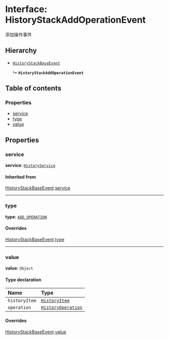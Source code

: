 # Interface: HistoryStackAddOperationEvent

添加操作事件

## Hierarchy

* [`HistoryStackBaseEvent`](/en/auto-docs/free-layout-editor/interfaces/HistoryStackBaseEvent.md)

  ↳ **`HistoryStackAddOperationEvent`**

## Table of contents

### Properties

* [service](/en/auto-docs/free-layout-editor/interfaces/HistoryStackAddOperationEvent.md#service)
* [type](/en/auto-docs/free-layout-editor/interfaces/HistoryStackAddOperationEvent.md#type)
* [value](/en/auto-docs/free-layout-editor/interfaces/HistoryStackAddOperationEvent.md#value)

## Properties

### service

**service**: [`HistoryService`](/en/auto-docs/free-layout-editor/classes/HistoryService.md)

#### Inherited from

[HistoryStackBaseEvent](/en/auto-docs/free-layout-editor/interfaces/HistoryStackBaseEvent.md).[service](/en/auto-docs/free-layout-editor/interfaces/HistoryStackBaseEvent.md#service)

***

### type

**type**: [`ADD_OPERATION`](/en/auto-docs/free-layout-editor/enums/HistoryStackChangeType.md#add_operation)

#### Overrides

[HistoryStackBaseEvent](/en/auto-docs/free-layout-editor/interfaces/HistoryStackBaseEvent.md).[type](/en/auto-docs/free-layout-editor/interfaces/HistoryStackBaseEvent.md#type)

***

### value

**value**: `Object`

#### Type declaration

| Name | Type |
| :------ | :------ |
| `historyItem` | [`HistoryItem`](/en/auto-docs/free-layout-editor/interfaces/HistoryItem.md) |
| `operation` | [`HistoryOperation`](/en/auto-docs/free-layout-editor/interfaces/HistoryOperation.md) |

#### Overrides

[HistoryStackBaseEvent](/en/auto-docs/free-layout-editor/interfaces/HistoryStackBaseEvent.md).[value](/en/auto-docs/free-layout-editor/interfaces/HistoryStackBaseEvent.md#value)
